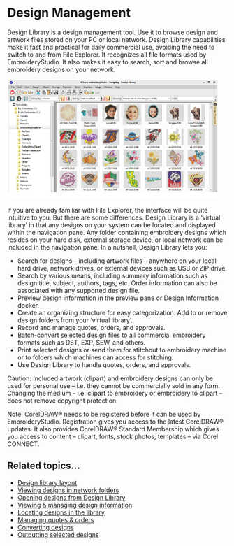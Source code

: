 # Design Management

Design Library is a design management tool. Use it to browse design and artwork files stored on your PC or local network. Design Library capabilities make it fast and practical for daily commercial use, avoiding the need to switch to and from File Explorer. It recognizes all file formats used by EmbroideryStudio. It also makes it easy to search, sort and browse all embroidery designs on your network.

![manage_designs00001.png](assets/manage_designs00001.png)

If you are already familiar with File Explorer, the interface will be quite intuitive to you. But there are some differences. Design Library is a ‘virtual library’ in that any designs on your system can be located and displayed within the navigation pane. Any folder containing embroidery designs which resides on your hard disk, external storage device, or local network can be included in the navigation pane. In a nutshell, Design Library lets you:

- Search for designs – including artwork files – anywhere on your local hard drive, network drives, or external devices such as USB or ZIP drive.
- Search by various means, including summary information such as design title, subject, authors, tags, etc. Order information can also be associated with any supported design file.
- Preview design information in the preview pane or Design Information docker.
- Create an organizing structure for easy categorization. Add to or remove design folders from your ‘virtual library’.
- Record and manage quotes, orders, and approvals.
- Batch-convert selected design files to all commercial embroidery formats such as DST, EXP, SEW, and others.
- Print selected designs or send them for stitchout to embroidery machine or to folders which machines can access for stitching.
- Use Design Library to handle quotes, orders, and approvals.

Caution: Included artwork (clipart) and embroidery designs can only be used for personal use – i.e. they cannot be commercially sold in any form. Changing the medium – i.e. clipart to embroidery or embroidery to clipart – does not remove copyright protection.

Note: CorelDRAW® needs to be registered before it can be used by EmbroideryStudio. Registration gives you access to the latest CorelDRAW® updates. It also provides CorelDRAW® Standard Membership which gives you access to content – clipart, fonts, stock photos, templates – via Corel CONNECT.

## Related topics...

- [Design library layout](Design_library_layout)
- [Viewing designs in network folders](Viewing_designs_in_network_folders)
- [Opening designs from Design Library](Opening_designs_from_Design_Library)
- [Viewing & managing design information](Viewing_managing_design_information)
- [Locating designs in the library](Locating_designs_in_the_library)
- [Managing quotes & orders](Managing_quotes_orders)
- [Converting designs](Converting_designs)
- [Outputting selected designs](Outputting_selected_designs)

